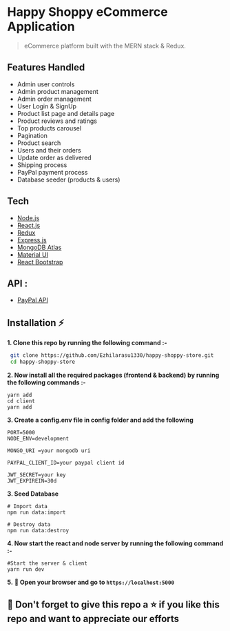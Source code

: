 # Happy Shoppy eCommerce Application

> eCommerce platform built with the MERN stack & Redux.

## Features Handled

- Admin user controls
- Admin product management
- Admin order management
- User Login & SignUp
- Product list page and details page
- Product reviews and ratings
- Top products carousel
- Pagination
- Product search
- Users and their orders
- Update order as delivered
- Shipping process
- PayPal payment process
- Database seeder (products & users)

## Tech

- [Node.js](https://nodejs.org/en/)
- [React.js](https://reactjs.org/)
- [Redux](https://redux.js.org/)
- [Express.js](https://expressjs.com/)
- [MongoDB Atlas](https://www.mongodb.com/cloud/atlas)
- [Material UI](https://material-ui.com/)
- [React Bootstrap](https://react-bootstrap.github.io/)

## API :

- [PayPal API](https://developer.paypal.com/)

## Installation :zap:

**1. Clone this repo by running the following command :-**

```bash
 git clone https://github.com/Ezhilarasu1330/happy-shoppy-store.git
 cd happy-shoppy-store
```

**2. Now install all the required packages (frontend & backend) by running the following commands :-**

```
yarn add
cd client
yarn add
```

**3. Create a config.env file in config folder and add the following**

```
PORT=5000
NODE_ENV=development

MONGO_URI =your mongodb uri

PAYPAL_CLIENT_ID=your paypal client id

JWT_SECRET=your key
JWT_EXPIREIN=30d

```

**3. Seed Database**

```
# Import data
npm run data:import

# Destroy data
npm run data:destroy
```

**4. Now start the react and node server by running the following command :-**

```
#Start the server & client
yarn run dev
```

**5.** **🎉 Open your browser and go to `https://localhost:5000`**

## 🤩 Don't forget to give this repo a ⭐ if you like this repo and want to appreciate our efforts
